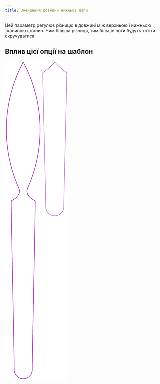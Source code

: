 ```yaml
---
title: Зменшення довжини нижньої лапи
---
```


Цей параметр регулює різницю в довжині між верхньою і нижньою тканиною штанин.
Чим більша різниця, тим більше ноги будуть хотіти скручуватися.

## Вплив цієї опції на шаблон

![This image shows the effect of this option by superimposing several variants that have a different value for this option](octoplushy_bottomlegreduction_sample.svg "Effect of this option on the pattern")
